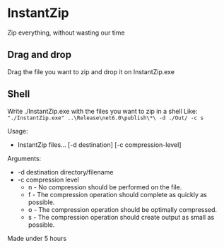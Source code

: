 # InstantZip
Zip everything, without wasting our time

## Drag and drop
Drag the file you want to zip and drop it on InstantZip.exe

## Shell
Write ./InstantZip.exe with the files you want to zip in a shell 
Like: `"./InstantZip.exe" ..\Release\net6.0\publish\*\ -d ./Out/ -c s`

Usage:
 - InstantZip files... [-d destination] [-c compression-level]

Arguments:
- -d destination directory/filename
- -c compression level
   -  n - No compression should be performed on the file.
   -  f  - The compression operation should complete as quickly as possible.
   -  o - The compression operation should be optimally compressed.
   -  s - The compression operation should create output as small as possible.

Made under 5 hours
